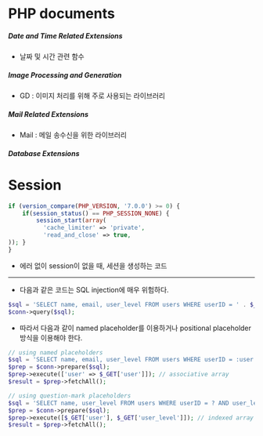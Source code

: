 # PHP documents

##### Date and Time Related Extensions

- 날짜 및 시간 관련 함수

##### Image Processing and Generation

- GD : 이미지 처리를 위해 주로 사용되는 라이브러리

##### Mail Related Extensions

- Mail : 메일 송수신을 위한 라이브러리

##### Database Extensions



# Session

```php
if (version_compare(PHP_VERSION, '7.0.0') >= 0) {
    if(session_status() == PHP_SESSION_NONE) {
        session_start(array(
          'cache_limiter' => 'private',
          'read_and_close' => true,
)); }
}
```

- 에러 없이 session이 없을 때, 세션을 생성하는 코드

---

- 다음과 같은 코드는 SQL injection에 매우 위험하다.

```php
$sql = 'SELECT name, email, user_level FROM users WHERE userID = ' . $_GET['user'];
$conn->query($sql);
```

- 따라서 다음과 같이 named placeholder를 이용하거나 positional placeholder 방식을 이용해야 한다.

```php
// using named placeholders
$sql = 'SELECT name, email, user_level FROM users WHERE userID = :user';
$prep = $conn->prepare($sql);
$prep->execute(['user' => $_GET['user']]); // associative array
$result = $prep->fetchAll();

// using question-mark placeholders
$sql = 'SELECT name, user_level FROM users WHERE userID = ? AND user_level = ?';
$prep = $conn->prepare($sql);
$prep->execute([$_GET['user'], $_GET['user_level']]); // indexed array
$result = $prep->fetchAll();
```

